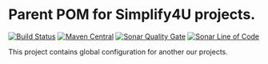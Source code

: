 # Parent POM for Simplify4U projects.
[![Build Status](https://travis-ci.org/s4u/parent.png?branch=master)](https://travis-ci.org/s4u/parent)
[![Maven Central](https://maven-badges.herokuapp.com/maven-central/org.simplify4u/parent/badge.svg)](https://maven-badges.herokuapp.com/maven-central/org.simplify4u/parent)
[![Sonar Quality Gate](https://sonarcloud.io/api/project_badges/measure?project=org.simplify4u%3Aparent&metric=alert_status)](https://sonarcloud.io/dashboard?id=org.simplify4u%3Aparent)
[![Sonar Line of Code](https://sonarcloud.io/api/project_badges/measure?project=org.simplify4u%3Aparent&metric=ncloc)](https://sonarcloud.io/component_measures?id=org.simplify4u%3Aparent&metric=ncloc)

This project contains global configuration for another our projects.
